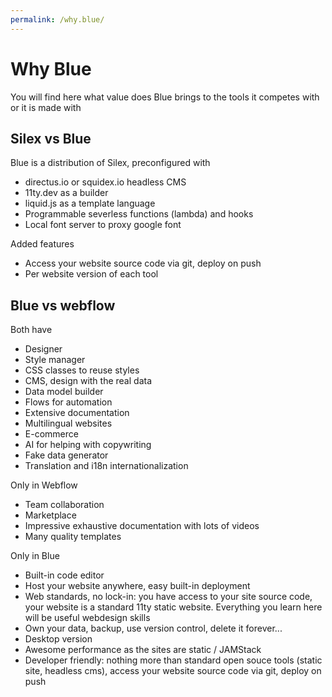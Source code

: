 ```yaml
---
permalink: /why.blue/
---
```

# Why Blue 

You will find here what value does Blue brings to the tools it competes with or it is made with

## Silex vs Blue

Blue is a distribution of Silex, preconfigured with

* directus.io or squidex.io headless CMS
* 11ty.dev as a builder
* liquid.js as a template language
* Programmable severless functions (lambda) and hooks
* Local font server to proxy google font

Added features

* Access your website source code via git, deploy on push
* Per website version of each tool

## Blue vs webflow

Both have

* Designer
* Style manager
* CSS classes to reuse styles
* CMS, design with the real data
* Data model builder
* Flows for automation
* Extensive documentation
* Multilingual websites
* E-commerce
* AI for helping with copywriting
* Fake data generator
* Translation and i18n internationalization

Only in Webflow

* Team collaboration
* Marketplace
* Impressive exhaustive documentation with lots of videos
* Many quality templates

Only in Blue

* Built-in code editor
* Host your website anywhere, easy built-in deployment
* Web standards, no lock-in: you have access to your site source code, your website is a standard 11ty static website. Everything you learn here will be useful webdesign skills
* Own your data, backup, use version control, delete it forever...
* Desktop version
* Awesome performance as the sites are static / JAMStack
* Developer friendly: nothing more than standard open souce tools (static site, headless cms), access your website source code via git, deploy on push
